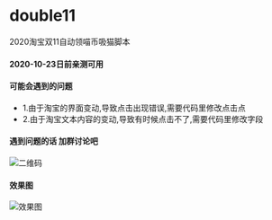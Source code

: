 # double11
2020淘宝双11自动领喵币吸猫脚本

#### 2020-10-23日前亲测可用



#### 可能会遇到的问题
* 1.由于淘宝的界面变动,导致点击出现错误,需要代码里修改点击点
* 2.由于淘宝文本内容的变动,导致有时候点击不了,需要代码里修改字段

#### 遇到问题的话 加群讨论吧
![二维码](https://pic2.zhimg.com/80/v2-448ef79c2abb36b41f9b002d0ddf2dac_1440w.png)

#### 效果图
![效果图](http://www.xiaye0.com/wp-content/uploads/2020/10/1603332762242610.gif)
